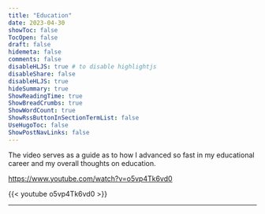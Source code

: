 ```yaml
---
title: "Education"
date: 2023-04-30
showToc: false
TocOpen: false
draft: false
hidemeta: false
comments: false
disableHLJS: true # to disable highlightjs
disableShare: false
disableHLJS: true
hideSummary: true
ShowReadingTime: true
ShowBreadCrumbs: true
ShowWordCount: true
ShowRssButtonInSectionTermList: false
UseHugoToc: false
ShowPostNavLinks: false
---
```

The video serves as a guide as to how I advanced so fast in my educational career and my overall thoughts on education. 

https://www.youtube.com/watch?v=o5vp4Tk6vd0

{{< youtube o5vp4Tk6vd0 >}}

---
